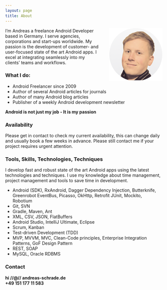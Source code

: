 ```yaml
---
layout: page
title: About
---
```


<img src="/assets/me_regular.png" style="margin-left:2rem; float:right;">
I’m Andreas a freelance Android Developer based in Germany. I serve agencies, corporations and start-ups worldwide. My passion is the development of customer- and user-focused state of the art Android apps. I excel at integrating seamlessly into my clients’ teams and workflows.

<h3>What I do:</h3>

- Android Freelancer since 2009
- Author of several Android articles for journals
- Author of many Android blog articles
- Publisher of a weekly Android development newsletter

<strong>Android is not just my job - It is my passion</strong>

<h3>Availability</h3>
Please get in contact to check my current availability, this can change daily and usually book a few weeks in advance. Please still contact me if your project requires urgent attention.

<h3>Tools, Skills, Technologies, Techniques</h3>

I develop fast and robust state of the art Android apps using the latest technologies and techniques. I use my knowledge about time management, project management and tools to save time in development.

- Android (SDK), RxAndroid, Dagger Dependency Injection, Butterknife, Greenrobot EventBus, Picasso, OkHttp, Retrofit JUnit, Mockito, Robotium
- Git, SVN
- Gradle, Maven, Ant
- XML, CSV, JSON, FlatBuffers 
- Android Studio, IntelliJ Ultimate, Eclipse
- Scrum, Kanban
- Test-driven Development (TDD)
- MVP, MVVM, MVC, Clean-Code principles, Enterprise Integration Patterns, GoF Design Pattern
- REST, SOAP
- MySQL, Oracle RDBMS

<h3>Contact</h3>
<strong>
<SCRIPT TYPE="text/javascript">
emailE=('hi'+ '@' + 'andreas-schrade.de');
document.write('<A href="mailto:' + emailE + '">' + emailE + '</a>')
</script>

<NOSCRIPT>
hi //@// andreas-schrade.de
</NOSCRIPT>
<br>
+49 151 177 11 583
</strong>